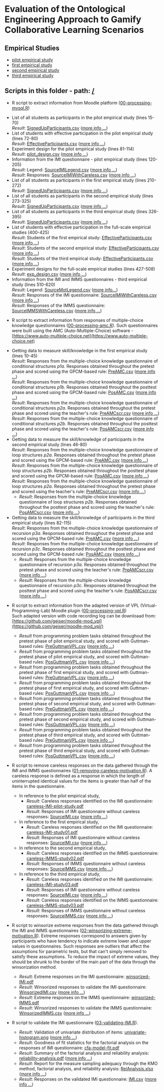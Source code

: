# Evaluation of the Ontological Engineering Approach to Gamify Collaborative Learning Scenarios




## Empirical Studies

* [pilot empirical study](pilot-study/)
* [first empirical study](study01/)
* [second empirical study](study02/)
* [third empirical study](study03/)

## Scripts in this folder - path: [/](https://github.com/geiser/phd-thesis-evaluation/)

* R script to extract information from Moodle platform ([00-processing-mysql.R](https://github.com/geiser/phd-thesis-evaluation/blob/master/00-processing-mysql.R))
 - List of all students as participants in the pilot empirical study (lines 15-70)<br/>
   _Result_: [SignedUpParticipants.csv](pilot-study/data/SignedUpParticipants.csv) ([more info ...](pilot-study/data/))
 - List of students with effective participation in the pilot empirical study (lines 72-80)<br/>
   _Result_: [EffectiveParticipants.csv](pilot-study/data/EffectiveParticipants.csv) ([more info ...](pilot-study/data/))
 - Experiment design for the pilot empirical study (lines 81-114)<br/>
   _Result_: [pilot_design.csv](report/pilot_design.csv) ([more info ...](report/))
 - Information from the IMI questionnaire - pilot empirical study (lines 120-205)<br/>
   _Result_: Legend: [SourceIMILegend.csv](pilot-study/data/SourceIMILegend.csv) ([more info ...](pilot-study/data/))<br/>
   _Result_: Responses: [SourceIMIWithCareless.csv](pilot-study/data/SourceIMIWithCareless.csv) ([more info ...](pilot-study/data/))
 - List of all students as participants in the first empirical study (lines 210-272)<br/>
   _Result_: [SignedUpParticipants.csv](study01/data/SignedUpParticipants.csv) ([more info ...](study01/data/))
 - List of all students as participants in the second empirical study (lines 273-325)<br/>
   _Result_: [SignedUpParticipants.csv](study02/data/SignedUpParticipants.csv) ([more info ...](study02/data/))
 - List of all students as participants in the third empirical study (lines 326-395)<br/>
   _Result_: [SignedUpParticipants.csv](study03/data/SignedUpParticipants.csv) ([more info ...](study03/data/))
 - List of students with effective participation in the full-scale empirical studies (400-425)<br/>
   _Result_: Students of the first empirical study: [EffectiveParticipants.csv](study01/data/EffectiveParticipants.csv) ([more info ...](study01/data/))<br/>
   _Result_: Students of the second empirical study: [EffectiveParticipants.csv](study02/data/EffectiveParticipants.csv) ([more info ...](study02/data/))<br/>
   _Result_: Students of the third empirical study: [EffectiveParticipants.csv](study03/data/EffectiveParticipants.csv) ([more info ...](study03/data/))
 - Experiment designs for the full-scale empirical studies (lines 427-508)<br/>
   _Result_: [exp_design.csv](report/exp_design.csv) ([more info ...](report/))
 - Information from the IMI and IMMS questionnaires - third empirical study (lines 510-620)<br/>
   _Result_: Legend: [SourceMotLegend.csv](study03/data/SourceMotLegend.csv) ([more info...](study03/data/))<br/>
   _Result_: Responses of the IMI questionnaire: [SourceIMIWithCareless.csv](study03/data/SourceIMIWithCareless.csv) ([more info ...](study03/data/))<br/>
   _Result_: Responses of the IMMS questionnaire: [SourceIMMSWithCareless.csv](study03/data/SourceIMMSWithCareless.csv) ([more info ...](stbrudy03/data/))
* R script to extract information from responses of multiple-choice knowledge questionnaires ([00-processing-amc.R](https://github.com/geiser/phd-thesis-evaluation/blob/master/00-processing-amc.R)). Such questionnaires were built using the AMC (Auto-Multiple-Choice) software - [https://www.auto-multiple-choice.net](https://www.auto-multiple-choice.net) 
 - Getting data to measure skill/knowledge in the first empirical study (lines 10-45)<br/>
   _Result_: Responses from the multiple-choice knowledge questionnaire of conditional structures *p1a*. Responses obtained throughout the pretest phase and scored using the GPCM-based rule: [PreAMC.csv](study01/data/PreAMC.csv) ([more info ...](study01/data))<br/>
   _Result_: Responses from the multiple-choice knowledge questionnaire of conditional structures *p1b*. Responses obtained throughout the posttest phase and scored using the GPCM-based rule: [PosAMC.csv](study01/data/PosAMC.csv) ([more info ...](study01/data))<br/>
   _Result_: Responses from the multiple-choice knowledge questionnaire of conditional structures *p2a*. Responses obtained throughout the pretest phase and scored using the teacher's rule: [PreAMCscr.csv](study01/data/PreAMCscr.csv) ([more info ...](study01/data))<br/>
   _Result_: Responses from the multiple-choice knowledge questionnaire of conditional structures *p2b*. Responses obtained throughout the posttest phase and scored using the teacher's rule: [PosAMCscr.csv](study01/data/PosAMCscr.csv) ([more info ...](study01/data))
 - Getting data to measure the skill/knowledge of participants in the second empirical study (lines 46-80)<br/>
   _Result_: Responses from the multiple-choice knowledge questionnaire of loop structures *p2a*. Responses obtained throughout the pretest phase and scored using the GPCM-based rule: [PreAMC.csv](study02/data/PreAMC.csv) ([more info ...](study02/data))<br/>
   _Result_: Responses from the multiple-choice knowledge questionnaire of loop structures *p2b*. Responses obtained throughout the posttest phase and scored using the GPCM-based rule: [PosAMC.csv](study02/data/PosAMC.csv) ([more info ...](study02/data))<br/>
   _Result_: Responses from the multiple-choice knowledge questionnaire of loop structures *p2a*. Responses obtained throughout the pretest phase and scored using the teacher's rule: [PreAMCscr.csv](study02/data/PreAMCscr.csv) ([more info ...](study02/data))
     - _Result_: Responses from the multiple-choice knowledge questionnaire of loop structures *p2b*. Responses obtained throughout the posttest phase and scored using the teacher's rule: [PosAMCscr.csv](study02/data/PosAMCscr.csv) ([more info ...](study02/data))
 - Getting data to measure the skill/knowledge of participants in the third empirical study (lines 82-115)<br/>
   _Result_: Responses from the multiple-choice knowledge questionnaire of recursion *p3a*. Responses obtained throughout the pretest phase and scored using the GPCM-based rule: [PreAMC.csv](study03/data/PreAMC.csv) ([more info ...](study03/data))<br/>
   _Result_: Responses from the multiple-choice knowledge questionnaire of recursion *p3c*. Responses obtained throughout the posttest phase and scored using the GPCM-based rule: [PosAMC.csv](study03/data/PosAMC.csv) ([more info ...](study03/data))
     - _Result_: Responses from the multiple-choice knowledge questionnaire of recursion *p3a*. Responses obtained throughout the pretest phase and scored using the teacher's rule: [PreAMCscr.csv](study03/data/PreAMCscr.csv) ([more info ...](study03/data))
     - _Result_: Responses from the multiple-choice knowledge questionnaire of recursion *p3c*. Responses obtained throughout the posttest phase and scored using the teacher's rule: [PosAMCscr.csv](study03/data/PosAMCscr.csv) ([more info ...](study03/data))
     
* R script to extract information from the adapted version of VPL (Virtual-Programming-Lab) Moodle plugin ([00-processing-vpl.R](https://github.com/geiser/phd-thesis-evaluation/blob/master/00-processing-vpl.R)) <br/> Such adapted version with code recording log can be downloaad from: [https://github.com/geiser/moodle-mod_vpl](https://github.com/geiser/moodle-mod_vpl/) 
   - _Result_ from programming problem tasks obtained throughout the pretest phase of pilot empirical study, and scored with Guttman-based rules: [PreGuttmanVPL.csv](pilot-study/data/PreGuttmanVPL.csv) ([more info ...](pilot-study/data))
   - _Result_ from programming problem tasks obtained throughout the pretest phase of pilot empirical study, and scored with Guttman-based rules: [PosGuttmanVPL.csv](pilot-study/data/PosGuttmanVPL.csv) ([more info ...](pilot-study/data))
   - _Result_ from programming problem tasks obtained throughout the pretest phase of first empirical study, and scored with Guttman-based rules: [PreGuttmanVPL.csv](study01/data/PreGuttmanVPL.csv) ([more info ...](study01/data))
   - _Result_ from programming problem tasks obtained throughout the pretest phase of first empirical study, and scored with Guttman-based rules: [PosGuttmanVPL.csv](study01/data/PosGuttmanVPL.csv) ([more info ...](study01/data))
   - _Result_ from programming problem tasks obtained throughout the pretest phase of second empirical study, and scored with Guttman-based rules: [PreGuttmanVPL.csv](study02/data/PreGuttmanVPL.csv) ([more info ...](study02/data))
   - _Result_ from programming problem tasks obtained throughout the pretest phase of second empirical study, and scored with Guttman-based rules: [PosGuttmanVPL.csv](study02/data/PosGuttmanVPL.csv) ([more info ...](study02/data))
   - _Result_ from programming problem tasks obtained throughout the pretest phase of third empirical study, and scored with Guttman-based rules: [PreGuttmanVPL.csv](study03/data/PreGuttmanVPL.csv) ([more info ...](study03/data))
   - _Result_ from programming problem tasks obtained throughout the pretest phase of third empirical study, and scored with Guttman-based rules: [PosGuttmanVPL.csv](study03/data/PosGuttmanVPL.csv) ([more info ...](study03/data))

* R script to remove careless responses on the data gathered through the IMI and IMMS questionnaires ([01-removing-careless-motivation.R](https://github.com/geiser/phd-thesis-evaluation/blob/master/01-removing-careless-motivation.R)). A careless response is defined as a response in which the length of uninterrupted identical values for the items is greater than half of the items in the questionnaire.
  - In reference to the pilot empirical study,
    - _Result_: Careless responses identified on the IMI questionnaire: [careless-IMI-pilot-study.pdf](report/latex/careless-IMI-pilot-study.pdf)
    - _Result_: Responses of IMI questionnaire without careless responses: [SourceIMI.csv](pilot-study/data/SourceIMI.csv) ([more info ...](pilot-study/data))
  - In reference to the first empirical study,
    - _Result_: Careless responses identified on the IMI questionnaire: [careless-IMI-study01.pdf](report/latex/careless-IMI-study01.pdf)
    - _Result_: Responses of IMI questionnaire without careless responses: [SourceIMI.csv](study01/data/SourceIMI.csv) ([more info ...](study01/data))
  - In reference to the second empirical study,
    - _Result_: Careless responses identified on the IMMS questionnaire: [careless-IMMS-study02.pdf](report/latex/careless-IMMS-study02.pdf)
    - _Result_: Responses of IMMS questionnaire without careless responses: [SourceIMMS.csv](study02/data/SourceIMMS.csv) ([more info ...](study02/data))
  - In reference to the third empirical study,
    - _Result_: Careless responses identified on the IMI questionnaire: [careless-IMI-study03.pdf](report/latex/careless-IMI-study03.pdf)
    - _Result_: Responses of IMI questionnaire without careless responses: [SourceIMI.csv](study03/data/SourceIMI.csv) ([more info ...](study03/data))
    - _Result_: Careless responses identified on the IMMS questionnaire: [careless-IMMS-study03.pdf](report/latex/careless-IMMS-study03.pdf)
    - _Result_: Responses of IMMS questionnaire without careless responses: [SourceIMMS.csv](study03/data/SourceIMMS.csv) ([more info ...](study03/data))

* R script to winsorize extreme responses from the data gathered through the IMI and IMMS questionnaires ([02-winsorizing-extreme-motivation.R](https://github.com/geiser/phd-thesis-evaluation/blob/master/02-winsorizing-extreme-motivation.R)). Extreme responses correspond to answers given by participants who have tendency to indicate extreme lower and upper values in questionnaires. Such responses are outliers that affect the assumptions for parametric tests, but that can't simply removed to satisfy these assumptions. To reduce the impact of extreme values, they should be shrunk to the border of the main part of the data through the winsorization method.  
  - _Result_: Extreme responses on the IMI questionnaire: [winsorized-IMI.pdf](report/latex/winsorized-IMI.pdf)
  - _Result_: Winsorized responses to validate the IMI questionnaire: [WinsorizedIMI.csv](data/WinsorizedIMI.csv) ([more info ...](data))
  - _Result_: Extreme responses on the IMMS questionnaire: [winsorized-IMMS.pdf](report/latex/winsorized-IMMS.pdf)
  - _Result_: Winsorized responses to validate the IMMS questionnaire: [WinsorizedIMMS.csv](data/WinsorizedIMMS.csv) ([more info ...](data))

* R script to validate the IMI questionnaire ([03-validating-IMI.R](https://github.com/geiser/phd-thesis-evaluation/blob/master/03-validating-IMI.R)).  
  - _Result_: Validation of univariate distribution of items: [univariate-histogram.png](report/validation-IMI/univariate-histogram.png) ([more info ...](report/validation-IMI))
  - _Result_: Goodness of fit statistics for the factorial analysis on the responses of IMI questionnaire: [cfa-model-fit.pdf](report/validation-IMI/cfa-model-fit.pdf)
  - _Result_: Summary of the factorial analysis and reliability analysis: [reliability-analysis.pdf](report/validation-IMI/reliability-analysis.pdf) ([more info ...](report/validation-IMI))
  - _Result_: Report for the measure sampling adequacy through the KMO method, factorial analysis, and reliability analysis: [RelAnalysis.xlsx](report/validation-IMI/RelAnalysis.xlsx) ([more info ...](report/validation-IMI))
  - _Result_: Responses on the validated IMI questionnaire: [IMI.csv](data/IMI.csv) ([more info ...](data))
